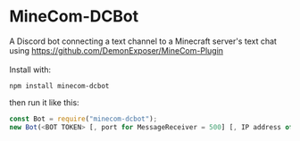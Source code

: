 # MineCom-DCBot
A Discord bot connecting a text channel to a Minecraft server's text chat using https://github.com/DemonExposer/MineCom-Plugin<br/>
<br/>
Install with:
```
npm install minecom-dcbot
```
then run it like this:
```js
const Bot = require("minecom-dcbot");
new Bot(<BOT TOKEN> [, port for MessageReceiver = 500] [, IP address of plugin = "127.0.0.1"] [, port of plugin = 501]);
```

